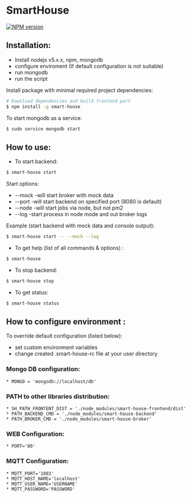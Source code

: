 # SmartHouse
<span class="badge-npmversion"><a href="https://npmjs.org/package/smart-house" title="View this project on NPM"><img src="https://img.shields.io/npm/v/badges.svg" alt="NPM version" /></a></span>

## Installation:
* Install nodejs v5.x.x, npm, mongodb
* configure enviroment (If default configuration is not suitable)
* run mongodb
* run the script

Install package with minimal required project dependencies:
```sh
# Download dependencies and build frontend part
$ npm install -g smart-house
```

To start mongodb as a service:
```sh
$ sudo service mongodb start
```

## How to use:
- To start backend:
```sh
$ smart-house start
```

Start options:
-    --mock -will start broker with mock data
-    --port <n> -will start backend on specified port (8080 is default)
-    --node -will start jobs via node, but not pm2
-    --log -start process in node mode and out broker logs

Example (start backend with mock data and console output):
```sh
$ smart-house start -- --mock --log
```

- To get help (list of all commands & options) :
```sh
$ smart-house
```

- To stop backend:
```sh
$ smart-house stop
```

- To get status:
```sh
$ smart-house status
```

## How to configure environment :
To override default configuration (listed below):
- set custom environment variables
- change created .smart-house-rc file at your user directory

### Mongo DB configuration:
    * MONGO = 'mongodb://localhost/db'    

### PATH to other libraries distribution:
    * SH_PATH_FRONTENT_DIST = './node_modules/smart-house-frontend/dist'
    * PATH_BACKEND_CMD = './node_modules/smart-house-backend'
    * PATH_BROKER_CMD = './node_modules/smart-house-broker'

### WEB Configuration:
    * PORT='80'

### MQTT Configuration:
    * MQTT_PORT='1883'
    * MQTT_HOST_NAME='localhost'
    * MQTT_USER_NAME='USERNAME'
    * MQTT_PASSWORD='PASSWORD'
